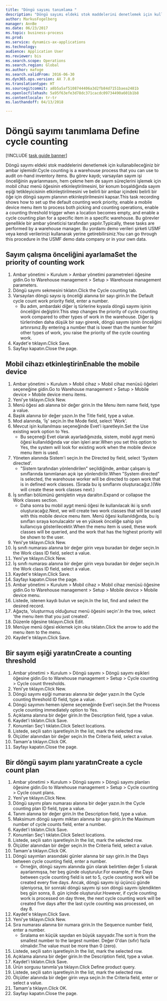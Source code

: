 ```yaml
--- 
title: "Döngü sayımı tanımlama "
description: "Döngü sayımı eldeki stok maddelerini denetlemek için kullanabileceğiniz bir ambar işlemidir."
author: MarkusFogelberg
manager: AnnBe
ms.date: 06/23/2017
ms.topic: business-process
ms.prod: 
ms.service: dynamics-ax-applications
ms.technology: 
audience: Application User
ms.reviewer: bis
ms.search.scope: Operations
ms.search.region: Global
ms.author: mafoge
ms.search.validFrom: 2016-06-30
ms.dyn365.ops.version: AX 7.0.0
ms.translationtype: HT
ms.sourcegitcommit: a8b5a5af5108744406a3d2fb84d7151baea2481b
ms.openlocfilehash: 5a95f63efe3d78dc371cacdc09734490a601b1b8
ms.contentlocale: tr-tr
ms.lasthandoff: 04/13/2018

---
```

# <a name="define-cycle-counting"></a><span data-ttu-id="4824b-103">Döngü sayımı tanımlama </span><span class="sxs-lookup"><span data-stu-id="4824b-103">Define cycle counting</span></span> 

[!INCLUDE [task guide banner](../../includes/task-guide-banner.md)]

<span data-ttu-id="4824b-104">Döngü sayımı eldeki stok maddelerini denetlemek için kullanabileceğiniz bir ambar işlemidir.</span><span class="sxs-lookup"><span data-stu-id="4824b-104">Cycle counting is a warehouse process that you can use to audit on-hand inventory items.</span></span> <span data-ttu-id="4824b-105">Bu görev kaydı; varsayılan sayım işi önceliğinin ayarlanmasını, hem çekme hem de sayım süreçlerini işlemek için mobil cihaz menü öğesinin etkinleştirilmesini, bir konum boşaldığında sayım eşiği tetikleyicisinin etkinleştirilmesini ve belirli bir ambar içindeki belirli bir öğe için döngü sayımı planının etkinleştirilmesini kapsar.</span><span class="sxs-lookup"><span data-stu-id="4824b-105">This task recording shows how to set up the default counting work priority, enable a mobile device menu item to process both picking and counting operations, enable a counting threshold trigger when a location becomes empty, and enable a cycle counting plan for a specific item in a specific warehouse.</span></span> <span data-ttu-id="4824b-106">Bu görevler genellikle bir ambar yöneticisi tarafından yapılır.</span><span class="sxs-lookup"><span data-stu-id="4824b-106">Typically, these tasks are performed by a warehouse manager.</span></span> <span data-ttu-id="4824b-107">Bu yordamı demo verileri şirketi USMF veya kendi verilerinizi kullanarak yerine getirebilirsiniz.</span><span class="sxs-lookup"><span data-stu-id="4824b-107">You can go through this procedure in the USMF demo data company or in your own data.</span></span>


## <a name="set-the-priority-of-counting-work"></a><span data-ttu-id="4824b-108">Sayım çalışma önceliğini ayarlama</span><span class="sxs-lookup"><span data-stu-id="4824b-108">Set the priority of counting work</span></span>
1. <span data-ttu-id="4824b-109">Ambar yönetimi > Kurulum > Ambar yönetimi parametreleri öğesine gidin.</span><span class="sxs-lookup"><span data-stu-id="4824b-109">Go to Warehouse management > Setup > Warehouse management parameters.</span></span>
2. <span data-ttu-id="4824b-110">Döngü sayımı sekmesini tıklatın.</span><span class="sxs-lookup"><span data-stu-id="4824b-110">Click the Cycle counting tab.</span></span>
3. <span data-ttu-id="4824b-111">Varsayılan döngü sayısı iş önceliği alanına bir sayı girin.</span><span class="sxs-lookup"><span data-stu-id="4824b-111">In the Default cycle count work priority field, enter a number.</span></span>
    * <span data-ttu-id="4824b-112">Bu adım, ambardaki diğer iş türlerine kıyasla döngü sayımı işinin önceliğini değiştirir.</span><span class="sxs-lookup"><span data-stu-id="4824b-112">This step changes the priority of cycle counting work compared to other types of work in the warehouse.</span></span> <span data-ttu-id="4824b-113">Diğer iş türlerinden daha düşük bir sayı girerek, döngü sayımı işinin önceliğini artırırsınız.</span><span class="sxs-lookup"><span data-stu-id="4824b-113">By entering a number that is lower than the number for other types of work, you raise the priority of the cycle counting work.</span></span>  
4. <span data-ttu-id="4824b-114">Kaydet'e tıklayın.</span><span class="sxs-lookup"><span data-stu-id="4824b-114">Click Save.</span></span>
5. <span data-ttu-id="4824b-115">Sayfayı kapatın.</span><span class="sxs-lookup"><span data-stu-id="4824b-115">Close the page.</span></span>

## <a name="enable-the-mobile-device"></a><span data-ttu-id="4824b-116">Mobil cihazı etkinleştirin</span><span class="sxs-lookup"><span data-stu-id="4824b-116">Enable the mobile device</span></span>
1. <span data-ttu-id="4824b-117">Ambar yönetimi > Kurulum > Mobil cihaz > Mobil cihaz menüsü öğeleri seçeneğine gidin.</span><span class="sxs-lookup"><span data-stu-id="4824b-117">Go to Warehouse management > Setup > Mobile device > Mobile device menu items.</span></span>
2. <span data-ttu-id="4824b-118">Yeni'ye tıklayın.</span><span class="sxs-lookup"><span data-stu-id="4824b-118">Click New.</span></span>
3. <span data-ttu-id="4824b-119">Menü öğesi adı alanına bir değer girin.</span><span class="sxs-lookup"><span data-stu-id="4824b-119">In the Menu item name field, type a value.</span></span>
4. <span data-ttu-id="4824b-120">Başlık alanına bir değer yazın.</span><span class="sxs-lookup"><span data-stu-id="4824b-120">In the Title field, type a value.</span></span>
5. <span data-ttu-id="4824b-121">Mod alanında, 'İş' seçin.</span><span class="sxs-lookup"><span data-stu-id="4824b-121">In the Mode field, select 'Work'.</span></span>
6. <span data-ttu-id="4824b-122">Mevcut işin kullanılması seçeneğinde Evet'i işaretleyin.</span><span class="sxs-lookup"><span data-stu-id="4824b-122">Set the Use existing work option to Yes.</span></span>
    * <span data-ttu-id="4824b-123">Bu seçeneği Evet olarak ayarladığınızda, sistem, mobil aygıt menü öğesi kullanıldığında var olan işleri arar.</span><span class="sxs-lookup"><span data-stu-id="4824b-123">When you set this option to Yes, the system will look for existing work when the mobile device menu item is used.</span></span>  
7. <span data-ttu-id="4824b-124">Yöneten alanında Sistem'i seçin.</span><span class="sxs-lookup"><span data-stu-id="4824b-124">In the Directed by field, select 'System directed'.</span></span>
    * <span data-ttu-id="4824b-125">"Sistem tarafından yönlendirilen" seçildiğinde, ambar çalışanı iş sınıflarında tanımlanan açık işe yönlendirilir.</span><span class="sxs-lookup"><span data-stu-id="4824b-125">When "System directed" is selected, the warehouse worker will be directed to open work that is in defined work classes.</span></span> <span data-ttu-id="4824b-126">(Sırada bu iş sınıflarını oluşturacağız.)</span><span class="sxs-lookup"><span data-stu-id="4824b-126">(We will create these work classes next.)</span></span>  
8. <span data-ttu-id="4824b-127">İş sınıfları bölümünü genişletin veya daraltın.</span><span class="sxs-lookup"><span data-stu-id="4824b-127">Expand or collapse the Work classes section.</span></span>
    * <span data-ttu-id="4824b-128">Daha sonra bu mobil aygıt menü öğesi ile kullanılacak iki iş sınıfı oluşturacağız.</span><span class="sxs-lookup"><span data-stu-id="4824b-128">Next, we will create two work classes that will be used with this mobile device menu item.</span></span> <span data-ttu-id="4824b-129">Menü öğesi kullanıldığında, bu iş sınıfları sıraya konulacaktır ve en yüksek önceliğe sahip işin kullanıcıya gösterilecektir.</span><span class="sxs-lookup"><span data-stu-id="4824b-129">When the menu item is used, these work classes will be queried, and the work that has the highest priority will be shown to the user.</span></span>  
9. <span data-ttu-id="4824b-130">Yeni'ye tıklayın.</span><span class="sxs-lookup"><span data-stu-id="4824b-130">Click New.</span></span>
10. <span data-ttu-id="4824b-131">İş sınıfı numarası alanına bir değer girin veya buradan bir değer seçin.</span><span class="sxs-lookup"><span data-stu-id="4824b-131">In the Work class ID field, select a value.</span></span>
11. <span data-ttu-id="4824b-132">Yeni'ye tıklayın.</span><span class="sxs-lookup"><span data-stu-id="4824b-132">Click New.</span></span>
12. <span data-ttu-id="4824b-133">İş sınıfı numarası alanına bir değer girin veya buradan bir değer seçin.</span><span class="sxs-lookup"><span data-stu-id="4824b-133">In the Work class ID field, select a value.</span></span>
13. <span data-ttu-id="4824b-134">Kaydet'e tıklayın.</span><span class="sxs-lookup"><span data-stu-id="4824b-134">Click Save.</span></span>
14. <span data-ttu-id="4824b-135">Sayfayı kapatın.</span><span class="sxs-lookup"><span data-stu-id="4824b-135">Close the page.</span></span>
15. <span data-ttu-id="4824b-136">Ambar yönetimi > Kurulum > Mobil cihaz > Mobil cihaz menüsü öğesine gidin.</span><span class="sxs-lookup"><span data-stu-id="4824b-136">Go to Warehouse management > Setup > Mobile device > Mobile device menu.</span></span>
16. <span data-ttu-id="4824b-137">Listede, istenen kaydı bulun ve seçin.</span><span class="sxs-lookup"><span data-stu-id="4824b-137">In the list, find and select the desired record.</span></span>
17. <span data-ttu-id="4824b-138">Ağaçta, 'oluşturmuş olduğunuz menü öğesini seçin'.</span><span class="sxs-lookup"><span data-stu-id="4824b-138">In the tree, select 'the menu item that you just created'.</span></span>
18. <span data-ttu-id="4824b-139">Düzenle öğesine tıklayın.</span><span class="sxs-lookup"><span data-stu-id="4824b-139">Click Edit.</span></span>
19. <span data-ttu-id="4824b-140">Menüye menü öğesi eklemek için oku tıklatın.</span><span class="sxs-lookup"><span data-stu-id="4824b-140">Click the arrow to add the menu item to the menu.</span></span>
20. <span data-ttu-id="4824b-141">Kaydet'e tıklayın.</span><span class="sxs-lookup"><span data-stu-id="4824b-141">Click Save.</span></span>

## <a name="create-a-counting-threshold"></a><span data-ttu-id="4824b-142">Bir sayım eşiği yaratın</span><span class="sxs-lookup"><span data-stu-id="4824b-142">Create a counting threshold</span></span>
1. <span data-ttu-id="4824b-143">Ambar yönetimi > Kurulum > Döngü sayımı > Döngü sayımı eşikleri öğesine gidin.</span><span class="sxs-lookup"><span data-stu-id="4824b-143">Go to Warehouse management > Setup > Cycle counting > Cycle count thresholds.</span></span>
2. <span data-ttu-id="4824b-144">Yeni'ye tıklayın.</span><span class="sxs-lookup"><span data-stu-id="4824b-144">Click New.</span></span>
3. <span data-ttu-id="4824b-145">Döngü sayımı eşiği numarası alanına bir değer yazın.</span><span class="sxs-lookup"><span data-stu-id="4824b-145">In the Cycle counting threshold ID field, type a value.</span></span>
4. <span data-ttu-id="4824b-146">Döngü sayımını hemen işleme seçeneğinde Evet'i seçin.</span><span class="sxs-lookup"><span data-stu-id="4824b-146">Set the Process cycle counting immediately option to Yes.</span></span>
5. <span data-ttu-id="4824b-147">Açıklama alanına bir değer girin.</span><span class="sxs-lookup"><span data-stu-id="4824b-147">In the Description field, type a value.</span></span>
6. <span data-ttu-id="4824b-148">Kaydet'i tıklatın.</span><span class="sxs-lookup"><span data-stu-id="4824b-148">Click Save.</span></span>
7. <span data-ttu-id="4824b-149">Konumları Seç'i tıklatın.</span><span class="sxs-lookup"><span data-stu-id="4824b-149">Click Select locations.</span></span>
8. <span data-ttu-id="4824b-150">Listede, seçili satırı işaretleyin.</span><span class="sxs-lookup"><span data-stu-id="4824b-150">In the list, mark the selected row.</span></span>
9. <span data-ttu-id="4824b-151">Ölçütler alanından bir değer seçin.</span><span class="sxs-lookup"><span data-stu-id="4824b-151">In the Criteria field, select a value.</span></span>
10. <span data-ttu-id="4824b-152">Tamam'a tıklayın.</span><span class="sxs-lookup"><span data-stu-id="4824b-152">Click OK.</span></span>
11. <span data-ttu-id="4824b-153">Sayfayı kapatın.</span><span class="sxs-lookup"><span data-stu-id="4824b-153">Close the page.</span></span>

## <a name="create-a-cycle-count-plan"></a><span data-ttu-id="4824b-154">Bir döngü sayım planı yaratın</span><span class="sxs-lookup"><span data-stu-id="4824b-154">Create a cycle count plan</span></span>
1. <span data-ttu-id="4824b-155">Ambar yönetimi > Kurulum > Döngü sayımı > Döngü sayımı planları öğesine gidin.</span><span class="sxs-lookup"><span data-stu-id="4824b-155">Go to Warehouse management > Setup > Cycle counting > Cycle count plans.</span></span>
2. <span data-ttu-id="4824b-156">Yeni'ye tıklayın.</span><span class="sxs-lookup"><span data-stu-id="4824b-156">Click New.</span></span>
3. <span data-ttu-id="4824b-157">Döngü sayımı planı numarası alanına bir değer yazın.</span><span class="sxs-lookup"><span data-stu-id="4824b-157">In the Cycle counting plan ID field, type a value.</span></span>
4. <span data-ttu-id="4824b-158">Tanım alanına bir değer girin.</span><span class="sxs-lookup"><span data-stu-id="4824b-158">In the Description field, type a value.</span></span>
5. <span data-ttu-id="4824b-159">Maksimum döngü sayımı miktarı alanına bir sayı girin.</span><span class="sxs-lookup"><span data-stu-id="4824b-159">In the Maximum number of cycle counts field, enter a number.</span></span>
6. <span data-ttu-id="4824b-160">Kaydet'i tıklatın.</span><span class="sxs-lookup"><span data-stu-id="4824b-160">Click Save.</span></span>
7. <span data-ttu-id="4824b-161">Konumları Seç'i tıklatın.</span><span class="sxs-lookup"><span data-stu-id="4824b-161">Click Select locations.</span></span>
8. <span data-ttu-id="4824b-162">Listede, seçili satırı işaretleyin.</span><span class="sxs-lookup"><span data-stu-id="4824b-162">In the list, mark the selected row.</span></span>
9. <span data-ttu-id="4824b-163">Ölçütler alanından bir değer seçin.</span><span class="sxs-lookup"><span data-stu-id="4824b-163">In the Criteria field, select a value.</span></span>
10. <span data-ttu-id="4824b-164">Tamam'a tıklayın.</span><span class="sxs-lookup"><span data-stu-id="4824b-164">Click OK.</span></span>
11. <span data-ttu-id="4824b-165">Döngü sayımları arasındaki günler alanına bir sayı girin.</span><span class="sxs-lookup"><span data-stu-id="4824b-165">In the Days between cycle counting field, enter a number.</span></span>
    * <span data-ttu-id="4824b-166">Örneğin, döngü sayımı alanında gün olarak belirtilen değer 5 olarak ayarlanmışsa, her beş günde oluşturulur.</span><span class="sxs-lookup"><span data-stu-id="4824b-166">For example, if the Days between cycle counting field is set to 5, cycle counting work will be created every five days.</span></span> <span data-ttu-id="4824b-167">Ancak, döngü sayımı işi üçüncü günde işleniyorsa, bir sonraki döngü sayımı işi son döngü sayımı işlendikten beş gün sonra, 8. gün içinde oluşturulur.</span><span class="sxs-lookup"><span data-stu-id="4824b-167">However, if cycle counting work is processed on day three, the next cycle counting work will be created five days after the last cycle counting was processed, on day 8.</span></span>  
12. <span data-ttu-id="4824b-168">Kaydet'e tıklayın.</span><span class="sxs-lookup"><span data-stu-id="4824b-168">Click Save.</span></span>
13. <span data-ttu-id="4824b-169">Yeni'ye tıklayın.</span><span class="sxs-lookup"><span data-stu-id="4824b-169">Click New.</span></span>
14. <span data-ttu-id="4824b-170">Sıra numarası alanına bir numara girin.</span><span class="sxs-lookup"><span data-stu-id="4824b-170">In the Sequence number field, enter a number.</span></span>
    * <span data-ttu-id="4824b-171">Sıralama en küçük sayıdan en büyük sayıyadır.</span><span class="sxs-lookup"><span data-stu-id="4824b-171">The sort is from the smallest number to the largest number.</span></span> <span data-ttu-id="4824b-172">Değer 0'dan (sıfır) fazla olmalıdır.</span><span class="sxs-lookup"><span data-stu-id="4824b-172">The value must be more than 0 (zero).</span></span>  
15. <span data-ttu-id="4824b-173">Listede, seçili satırı işaretleyin.</span><span class="sxs-lookup"><span data-stu-id="4824b-173">In the list, mark the selected row.</span></span>
16. <span data-ttu-id="4824b-174">Açıklama alanına bir değer girin.</span><span class="sxs-lookup"><span data-stu-id="4824b-174">In the Description field, type a value.</span></span>
17. <span data-ttu-id="4824b-175">Kaydet'i tıklatın.</span><span class="sxs-lookup"><span data-stu-id="4824b-175">Click Save.</span></span>
18. <span data-ttu-id="4824b-176">Ürün sorgusu tanımla'ya tıklayın.</span><span class="sxs-lookup"><span data-stu-id="4824b-176">Click Define product query.</span></span>
19. <span data-ttu-id="4824b-177">Listede, seçili satırı işaretleyin.</span><span class="sxs-lookup"><span data-stu-id="4824b-177">In the list, mark the selected row.</span></span>
20. <span data-ttu-id="4824b-178">Ölçütler alanında bir değer girin veya seçin.</span><span class="sxs-lookup"><span data-stu-id="4824b-178">In the Criteria field, enter or select a value.</span></span>
21. <span data-ttu-id="4824b-179">Tamam'a tıklayın.</span><span class="sxs-lookup"><span data-stu-id="4824b-179">Click OK.</span></span>
22. <span data-ttu-id="4824b-180">Sayfayı kapatın.</span><span class="sxs-lookup"><span data-stu-id="4824b-180">Close the page.</span></span>


